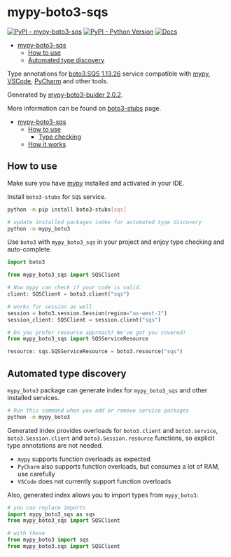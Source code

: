 # mypy-boto3-sqs

[![PyPI - mypy-boto3-sqs](https://img.shields.io/pypi/v/mypy-boto3-sqs.svg?color=blue)](https://pypi.org/project/mypy-boto3-sqs)
[![PyPI - Python Version](https://img.shields.io/pypi/pyversions/mypy-boto3-sqs.svg?color=blue)](https://pypi.org/project/mypy-boto3-sqs)
[![Docs](https://img.shields.io/readthedocs/mypy-boto3-builder.svg?color=blue)](https://mypy-boto3-builder.readthedocs.io/)

- [mypy-boto3-sqs](#mypy-boto3-sqs)
  - [How to use](#how-to-use)
  - [Automated type discovery](#automated-type-discovery)


Type annotations for
[boto3.SQS 1.13.26](https://boto3.amazonaws.com/v1/documentation/api/1.13.26/reference/services/sqs.html#SQS) service
compatible with [mypy](https://github.com/python/mypy), [VSCode](https://code.visualstudio.com/),
[PyCharm](https://www.jetbrains.com/pycharm/) and other tools.

Generated by [mypy-boto3-buider 2.0.2](https://github.com/vemel/mypy_boto3_builder).

More information can be found on [boto3-stubs](https://pypi.org/project/boto3-stubs/) page.

- [mypy-boto3-sqs](#mypy-boto3-sqs)
  - [How to use](#how-to-use)
    - [Type checking](#type-checking)
  - [How it works](#how-it-works)

## How to use

Make sure you have [mypy](https://github.com/python/mypy) installed and activated in your IDE.

Install `boto3-stubs` for `SQS` service.

```bash
python -m pip install boto3-stubs[sqs]

# update installed packages index for automated type discovery
python -m mypy_boto3
```

Use `boto3` with `mypy_boto3_sqs` in your project and enjoy type checking and auto-complete.

```python
import boto3

from mypy_boto3_sqs import SQSClient

# Now mypy can check if your code is valid.
client: SQSClient = boto3.client("sqs")

# works for session as well
session = boto3.session.Session(region="us-west-1")
session_client: SQSClient = session.client("sqs")

# Do you prefer resource approach? We've got you covered!
from mypy_boto3_sqs import SQSServiceResource

resource: sqs.SQSServiceResource = boto3.resource("sqs")
```

## Automated type discovery

`mypy_boto3` package can generate index for `mypy_boto3_sqs` and other installed services.

```bash
# Run this command when you add or remove service packages
python -m mypy_boto3
```

Generated index provides overloads for `boto3.client` and `boto3.service`,
`boto3.Session.client` and `boto3.Session.resource` functions,
so explicit type annotations are not needed.

- `mypy` supports function overloads as expected
- `PyCharm` also supports function overloads, but consumes a lot of RAM, use carefully
- `VSCode` does not currently support function overloads

Also, generated index allows you to import types from `mypy_boto3`:

```python
# you can replace imports
import mypy_boto3_sqs as sqs
from mypy_boto3_sqs import SQSClient

# with these
from mypy_boto3 import sqs
from mypy_boto3.sqs import SQSClient
```